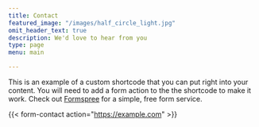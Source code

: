 ```yaml
---
title: Contact
featured_image: "/images/half_circle_light.jpg"
omit_header_text: true
description: We'd love to hear from you
type: page
menu: main

---
```



This is an example of a custom shortcode that you can put right into your content. You will need to add a form action to the the shortcode to make it work. Check out [Formspree](https://formspree.io/) for a simple, free form service. 

{{< form-contact action="https://example.com"  >}}
